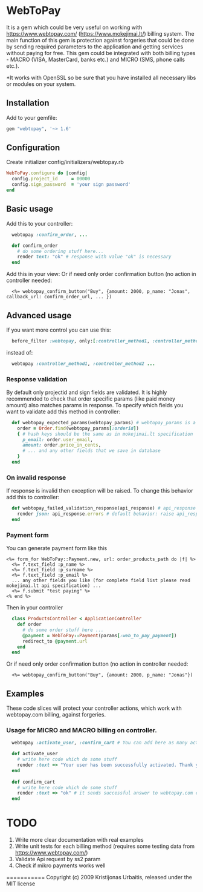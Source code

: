 # WebToPay

It is a gem which could be very useful on working with https://www.webtopay.com/ (https://www.mokejimai.lt/) billing system.
The main function of this gem is protection against forgeries that could be done by sending required parameters to the application and getting services without paying for free.
This gem could be integrated with both billing types - MACRO (VISA, MasterCard, banks etc.) and MICRO (SMS, phone calls etc.).

*It works with OpenSSL so be sure that you have installed all necessary libs or modules on your system.

## Installation

Add to your gemfile:

```ruby
gem "webtopay", '~> 1.6'
```

## Configuration

Create initializer
config/initializers/webtopay.rb

```ruby
WebToPay.configure do |config|
  config.project_id     = 00000
  config.sign_password  = 'your sign password'
end
```

## Basic usage

Add this to your controller:
```ruby
  webtopay :confirm_order, ...

  def confirm_order
    # do some ordering stuff here...
    render text: "ok" # response with value "ok" is necessary
  end
```

Add this in your view:
Or if need only order confirmation button (no action in controller needed:
```erb
  <%= webtopay_confirm_button("Buy", {amount: 2000, p_name: "Jonas", callback_url: confirm_order_url, ... })
```


## Advanced usage

If you want more control you can use this:
```ruby
  before_filter :webtopay, only:[:controller_method1, :controller_method2] ...
```
instead of:
```ruby
  webtopay :controller_method1, :controller_method2 ...
```

### Response validation

By default only projectid and sign fields are validated. It is highly recommended to check that order specific params
(like paid money amount) also matches params in response.
To specify which fields you want to validate add this method in controller:

```ruby
  def webtopay_expected_params(webtopay_params) # webtopay_params is a hash returned from mokejimai.lt
    order = Order.find(webtopay_params[:orderid])
    { # hash keys should be the same as in mokejimai.lt specification
      p_email: order.user_email,
      amount: order.price_in_cents,
      # ... and any other fields that we save in database
    }
  end
```

### On invalid response

If response is invalid then exception will be raised. To change this behavior add this to controller:
```ruby
  def webtopay_failed_validation_response(api_response) # api_response is instance of WebToPay::Response
    render json: api_response.errors # default behavior: raise api_response.errors.first
  end
```

### Payment form

You can generate payment form like this

```erb
<%= form_for WebToPay::Payment.new, url: order_products_path do |f| %>
  <%= f.text_field :p_name %>
  <%= f.text_field :p_surname %>
  <%= f.text_field :p_email %>
  ... any other fields you like (for complete field list please read mokejimai.lt api specification) ...
  <%= f.submit "test paying" %>
<% end %>
```

Then in your controller
```ruby
  class ProductsController < ApplicationController
    def order
      # do some order stuff here ...
      @payment = WebToPay::Payment(params[:web_to_pay_payment])
      redirect_to @payment.url
    end
  end
```

Or if need only order confirmation button (no action in controller needed:
```erb
  <%= webtopay_confirm_button("Buy", {amount: 2000, p_name: "Jonas"})
```

## Examples

These code slices will protect your controller actions, which work with webtopay.com billing, against forgeries.

### Usage for MICRO and MACRO billing on controller.

```ruby
  webtopay :activate_user, :confirm_cart # You can add here as many actions as you want

  def activate_user
    # write here code which do some stuff
    render :text => "Your user has been successfully activated. Thank you!" # it sends SMS answer
  end
  
  def confirm_cart
    # write here code which do some stuff
    render :text => "ok" # it sends successful answer to webtopay.com crawler
  end
```


TODO
===========

1. Write more clear documentation with real examples
2. Write unit tests for each billing method (requires some testing data from https://www.webtopay.com/)
3. Validate Api request by ss2 param
4. Check if mikro payments works well

===========
Copyright (c) 2009 Kristijonas Urbaitis, released under the MIT license
